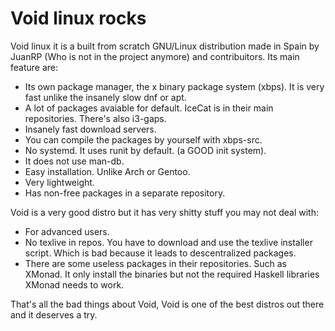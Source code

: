 # Void linux rocks

Void linux it is a built from scratch GNU/Linux distribution made in
Spain by JuanRP (Who is not in the project anymore) and
contribuitors. Its main feature are:

* Its own package manager, the x binary package system (xbps). It is
  very fast unlike the insanely slow dnf or apt.
* A lot of packages avaiable for default. IceCat is in their main
  repositories. There's also i3-gaps.
* Insanely fast download servers.
* You can compile the packages by yourself with xbps-src.
* No systemd. It uses runit by default. (a GOOD init system).
* It does not use man-db.
* Easy installation. Unlike Arch or Gentoo.
* Very lightweight.
* Has non-free packages in a separate repository.

Void is a very good distro but it has very shitty stuff you may not deal with:

* For advanced users.
* No texlive in repos. You have to download and use the texlive
  installer script. Which is bad because it leads to descentralized
  packages.
* There are some useless packages in their repositories. Such as
  XMonad. It only install the binaries but not the required Haskell
  libraries XMonad needs to work.
  
That's all the bad things about Void, Void is one of the best distros
out there and it deserves a try.
